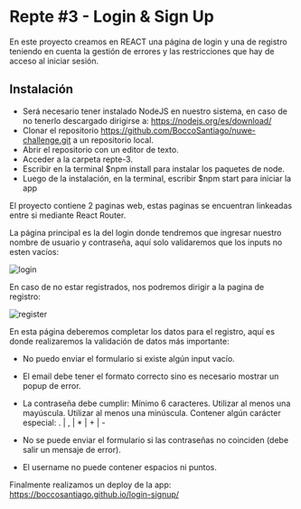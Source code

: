 # Repte #3 - Login & Sign Up

En este proyecto creamos en REACT una página de login y una de registro teniendo en cuenta la gestión de errores y las restricciones que hay de acceso al iniciar sesión.

## Instalación
* Será necesario tener instalado NodeJS en nuestro sistema, en caso de no tenerlo descargado dirigirse a: https://nodejs.org/es/download/ 
* Clonar el repositorio https://github.com/BoccoSantiago/nuwe-challenge.git a un repositorio local.
* Abrir el repositorio con un editor de texto.
* Acceder a la carpeta repte-3.
* Escribir en la terminal $npm install para instalar los paquetes de node.
* Luego de la instalación, en la terminal, escribir $npm start para iniciar la app

El proyecto contiene 2 paginas web, estas paginas se encuentran linkeadas entre si mediante React Router.

La página principal es la del login donde tendremos que ingresar nuestro nombre de usuario y contraseña, aquí solo validaremos que los inputs no esten vacíos:

![login](https://user-images.githubusercontent.com/104364320/179394988-761e28a6-c2cf-4a8e-b9cf-f2431851ed93.JPG)

En caso de no estar registrados, nos podremos dirigir a la pagina de registro:

![register](https://user-images.githubusercontent.com/104364320/179395019-1ccffcd6-f256-4cc9-bec6-b8b60395e96c.JPG)

En esta página deberemos completar los datos para el registro, aquí es donde realizaremos la validación de datos más importante:

* No puedo enviar el formulario si existe algún input vacío.

* El email debe tener el formato correcto sino es necesario mostrar un popup de error.

* La contraseña debe cumplir:
Mínimo 6 caracteres.
Utilizar al menos una mayúscula.
Utilizar al menos una minúscula.
Contener algún carácter especial: . | , | * | + | -

* No se puede enviar el formulario si las contraseñas no coinciden (debe salir un mensaje de error).

* El username no puede contener espacios ni puntos.

Finalmente realizamos un deploy de la app: https://boccosantiago.github.io/login-signup/



